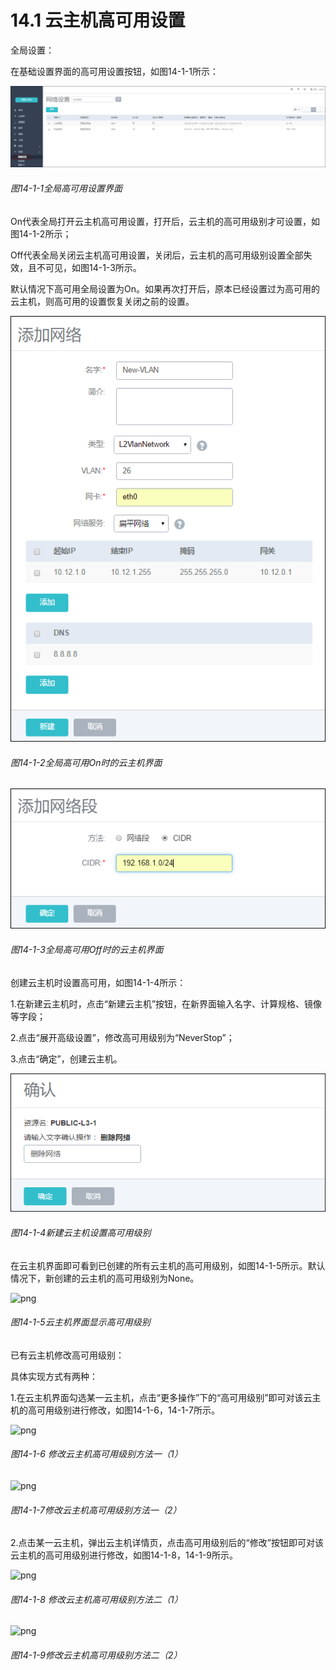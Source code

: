 # 14.1 云主机高可用设置

全局设置：

在基础设置界面的高可用设置按钮，如图14-1-1所示：

![png](../images/14-1-1.png "图14-1-1全局高可用设置界面")

###### 图14-1-1全局高可用设置界面

On代表全局打开云主机高可用设置，打开后，云主机的高可用级别才可设置，如图14-1-2所示；

Off代表全局关闭云主机高可用设置，关闭后，云主机的高可用级别设置全部失效，且不可见，如图14-1-3所示。

默认情况下高可用全局设置为On。如果再次打开后，原本已经设置过为高可用的云主机，则高可用的设置恢复关闭之前的设置。

![png](../images/14-1-2.png "图14-1-2全局高可用On时的云主机界面")

###### 图14-1-2全局高可用On时的云主机界面

![png](../images/14-1-3.png "图14-1-3全局高可用Off时的云主机界面")

###### 图14-1-3全局高可用Off时的云主机界面

创建云主机时设置高可用，如图14-1-4所示：

1.在新建云主机时，点击“新建云主机”按钮，在新界面输入名字、计算规格、镜像等字段；

2.点击“展开高级设置”，修改高可用级别为“NeverStop”；

3.点击“确定”，创建云主机。

![png](../images/14-1-4.png "图14-1-4新建云主机设置高可用级别")

###### 图14-1-4新建云主机设置高可用级别

在云主机界面即可看到已创建的所有云主机的高可用级别，如图14-1-5所示。默认情况下，新创建的云主机的高可用级别为None。

![png](../images/14-1-5.png "图14-1-5云主机界面显示高可用级别")

###### 图14-1-5云主机界面显示高可用级别

已有云主机修改高可用级别：

具体实现方式有两种：

1.在云主机界面勾选某一云主机，点击“更多操作”下的“高可用级别”即可对该云主机的高可用级别进行修改，如图14-1-6，14-1-7所示。

![png](../images/14-1-6.png "图14-1-6 修改云主机高可用级别方法一（1）")

###### 图14-1-6 修改云主机高可用级别方法一（1）

![png](../images/14-1-7.png "图14-1-7修改云主机高可用级别方法一（2）")

###### 图14-1-7修改云主机高可用级别方法一（2）

2.点击某一云主机，弹出云主机详情页，点击高可用级别后的“修改”按钮即可对该云主机的高可用级别进行修改，如图14-1-8，14-1-9所示。

![png](../images/14-1-8.png "图14-1-8 修改云主机高可用级别方法二（1）")

###### 图14-1-8 修改云主机高可用级别方法二（1）

![png](../images/14-1-9.png "图14-1-9修改云主机高可用级别方法二（2）")

###### 图14-1-9修改云主机高可用级别方法二（2）

